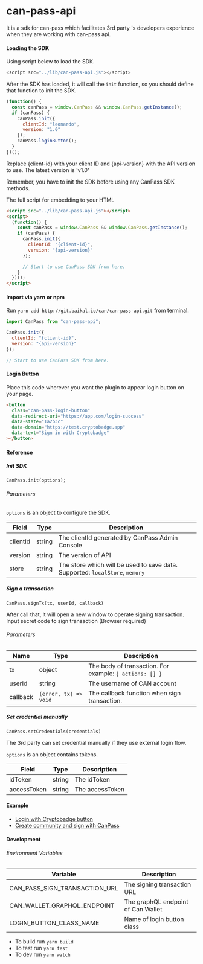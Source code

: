 # can-pass-api

It is a sdk for can-pass which facilitates 3rd party 's developers experience when they are working with can-pass api.

#### Loading the SDK

Using script below to load the SDK.

```javascript
<script src="../lib/can-pass-api.js"></script>
```

After the SDK has loaded, it will call the `init` function, so you should define that function to init the SDK.

```javascript
(function() {
  const canPass = window.CanPass && window.CanPass.getInstance();
  if (canPass) {
    canPass.init({
      clientId: "leonardo",
      version: "1.0"
    });
    canPass.loginButton();
  }
})();
```

Replace {client-id} with your client ID and {api-version} with the API version to use. The latest version is 'v1.0'

Remember, you have to init the SDK before using any CanPass SDK methods.

The full script for embedding to your HTML

```html
<script src="../lib/can-pass-api.js"></script>
<script>
  (function() {
    const canPass = window.CanPass && window.CanPass.getInstance();
    if (canPass) {
      canPass.init({
        clientId: "{client-id}",
        version: "{api-version}"
      });

      // Start to use CanPass SDK from here.
    }
  })();
</script>
```

#### Import via yarn or npm

Run `yarn add http://git.baikal.io/can/can-pass-api.git` from terminal.

```javascript
import CanPass from "can-pass-api";

CanPass.init({
  clientId: "{client-id}",
  version: "{api-version}"
});

// Start to use CanPass SDK from here.
```

#### Login Button

Place this code wherever you want the plugin to appear login button on your page.

```html
<button
  class="can-pass-login-button"
  data-redirect-uri="https://app.com/login-success"
  data-state="1a2b3c"
  data-domain="https://test.cryptobadge.app"
  data-text="Sign in with Cryptobadge"
></button>
```

#### Reference

##### Init SDK

```
CanPass.init(options);
```

###### Parameters

`options` is an object to configure the SDK.

| Field    | Type   | Description                                                                  |
| -------- | ------ | ---------------------------------------------------------------------------- |
| clientId | string | The clientId generated by CanPass Admin Console                              |
| version  | string | The version of API                                                           |
| store    | string | The store which will be used to save data. Supported: `localStore`, `memory` |

##### Sign a transaction

`CanPass.signTx(tx, userId, callback)`

After call that, it will open a new window to operate signing transaction. Input secret code to sign transaction (Browser required)

###### Parameters

| Name     | Type                  | Description                                             |
| -------- | --------------------- | ------------------------------------------------------- |
| tx       | object                | The body of transaction. For example: `{ actions: [] }` |
| userId   | string                | The username of CAN account                             |
| callback | `(error, tx) => void` | The callback function when sign transaction.            |

##### Set credential manually

`CanPass.setCredentials(credentials)`

The 3rd party can set credential manually if they use external login flow.

`options` is an object contains tokens.

| Field       | Type   | Description     |
| ----------- | ------ | --------------- |
| idToken     | string | The idToken     |
| accessToken | string | The accessToken |

#### Example

- [Login with Cryptobadge button](http://git.baikal.io/can/can-pass-api/tree/canary/example/index.html)
- [Create community and sign with CanPass](http://git.baikal.io/can/can-pass-api/tree/canary/example/community.html)

#### Development

###### Environment Variables

| Variable                      | Description                        |
| ----------------------------- | ---------------------------------- |
| CAN_PASS_SIGN_TRANSACTION_URL | The signing transaction URL        |
| CAN_WALLET_GRAPHQL_ENDPOINT   | The graphQL endpoint of Can Wallet |
| LOGIN_BUTTON_CLASS_NAME       | Name of login button class         |

- To build run `yarn build`
- To test run `yarn test`
- To dev run `yarn watch`
